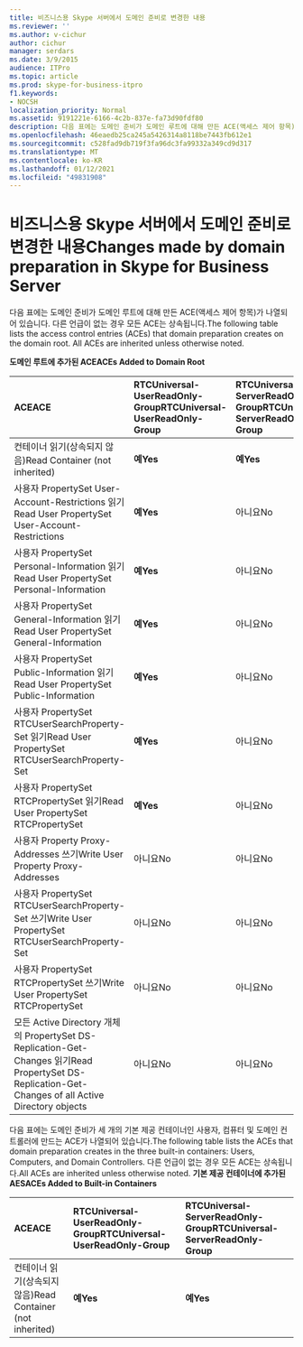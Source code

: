 ```yaml
---
title: 비즈니스용 Skype 서버에서 도메인 준비로 변경한 내용
ms.reviewer: ''
ms.author: v-cichur
author: cichur
manager: serdars
ms.date: 3/9/2015
audience: ITPro
ms.topic: article
ms.prod: skype-for-business-itpro
f1.keywords:
- NOCSH
localization_priority: Normal
ms.assetid: 9191221e-6166-4c2b-837e-fa73d90fdf80
description: 다음 표에는 도메인 준비가 도메인 루트에 대해 만든 ACE(액세스 제어 항목)가 나열되어 있습니다. 다른 언급이 없는 경우 모든 ACE는 상속됩니다.
ms.openlocfilehash: 46eaedb25ca245a5426314a8118be7443fb612e1
ms.sourcegitcommit: c528fad9db719f3fa96dc3fa99332a349cd9d317
ms.translationtype: MT
ms.contentlocale: ko-KR
ms.lasthandoff: 01/12/2021
ms.locfileid: "49831908"
---
```

# <a name="changes-made-by-domain-preparation-in-skype-for-business-server"></a><span data-ttu-id="9ff57-104">비즈니스용 Skype 서버에서 도메인 준비로 변경한 내용</span><span class="sxs-lookup"><span data-stu-id="9ff57-104">Changes made by domain preparation in Skype for Business Server</span></span>
 
<span data-ttu-id="9ff57-p102">다음 표에는 도메인 준비가 도메인 루트에 대해 만든 ACE(액세스 제어 항목)가 나열되어 있습니다. 다른 언급이 없는 경우 모든 ACE는 상속됩니다.</span><span class="sxs-lookup"><span data-stu-id="9ff57-p102">The following table lists the access control entries (ACEs) that domain preparation creates on the domain root. All ACEs are inherited unless otherwise noted.</span></span>
  
<span data-ttu-id="9ff57-107">**도메인 루트에 추가된 ACE**</span><span class="sxs-lookup"><span data-stu-id="9ff57-107">**ACEs Added to Domain Root**</span></span>

|<span data-ttu-id="9ff57-108">**ACE**</span><span class="sxs-lookup"><span data-stu-id="9ff57-108">**ACE**</span></span>|<span data-ttu-id="9ff57-109">**RTCUniversal-UserReadOnly-Group**</span><span class="sxs-lookup"><span data-stu-id="9ff57-109">**RTCUniversal-UserReadOnly-Group**</span></span>|<span data-ttu-id="9ff57-110">**RTCUniversal-ServerReadOnly-Group**</span><span class="sxs-lookup"><span data-stu-id="9ff57-110">**RTCUniversal-ServerReadOnly-Group**</span></span>|<span data-ttu-id="9ff57-111">**RTCUniversal-UserAdmins**</span><span class="sxs-lookup"><span data-stu-id="9ff57-111">**RTCUniversal-UserAdmins**</span></span>|<span data-ttu-id="9ff57-112">**RTCHSUniversal-Services**</span><span class="sxs-lookup"><span data-stu-id="9ff57-112">**RTCHSUniversal-Services**</span></span>|<span data-ttu-id="9ff57-113">**Authenticated-Users**</span><span class="sxs-lookup"><span data-stu-id="9ff57-113">**Authenticated-Users**</span></span>|
|:-----|:-----|:-----|:-----|:-----|:-----|
|<span data-ttu-id="9ff57-114">컨테이너 읽기(상속되지 않음)</span><span class="sxs-lookup"><span data-stu-id="9ff57-114">Read Container (not inherited)</span></span>  <br/> |<span data-ttu-id="9ff57-115">**예**</span><span class="sxs-lookup"><span data-stu-id="9ff57-115">**Yes**</span></span> <br/> |<span data-ttu-id="9ff57-116">**예**</span><span class="sxs-lookup"><span data-stu-id="9ff57-116">**Yes**</span></span> <br/> |<span data-ttu-id="9ff57-117">아니요</span><span class="sxs-lookup"><span data-stu-id="9ff57-117">No</span></span>  <br/> |<span data-ttu-id="9ff57-118">아니요</span><span class="sxs-lookup"><span data-stu-id="9ff57-118">No</span></span>  <br/> |<span data-ttu-id="9ff57-119">아니요</span><span class="sxs-lookup"><span data-stu-id="9ff57-119">No</span></span>  <br/> |
|<span data-ttu-id="9ff57-120">사용자 PropertySet User-Account-Restrictions 읽기</span><span class="sxs-lookup"><span data-stu-id="9ff57-120">Read User PropertySet User-Account-Restrictions</span></span>  <br/> |<span data-ttu-id="9ff57-121">**예**</span><span class="sxs-lookup"><span data-stu-id="9ff57-121">**Yes**</span></span> <br/> |<span data-ttu-id="9ff57-122">아니요</span><span class="sxs-lookup"><span data-stu-id="9ff57-122">No</span></span>  <br/> |<span data-ttu-id="9ff57-123">아니요</span><span class="sxs-lookup"><span data-stu-id="9ff57-123">No</span></span>  <br/> |<span data-ttu-id="9ff57-124">아니요</span><span class="sxs-lookup"><span data-stu-id="9ff57-124">No</span></span>  <br/> |<span data-ttu-id="9ff57-125">아니요</span><span class="sxs-lookup"><span data-stu-id="9ff57-125">No</span></span>  <br/> |
|<span data-ttu-id="9ff57-126">사용자 PropertySet Personal-Information 읽기</span><span class="sxs-lookup"><span data-stu-id="9ff57-126">Read User PropertySet Personal-Information</span></span>  <br/> |<span data-ttu-id="9ff57-127">**예**</span><span class="sxs-lookup"><span data-stu-id="9ff57-127">**Yes**</span></span> <br/> |<span data-ttu-id="9ff57-128">아니요</span><span class="sxs-lookup"><span data-stu-id="9ff57-128">No</span></span>  <br/> |<span data-ttu-id="9ff57-129">아니요</span><span class="sxs-lookup"><span data-stu-id="9ff57-129">No</span></span>  <br/> |<span data-ttu-id="9ff57-130">아니요</span><span class="sxs-lookup"><span data-stu-id="9ff57-130">No</span></span>  <br/> |<span data-ttu-id="9ff57-131">아니요</span><span class="sxs-lookup"><span data-stu-id="9ff57-131">No</span></span>  <br/> |
|<span data-ttu-id="9ff57-132">사용자 PropertySet General-Information 읽기</span><span class="sxs-lookup"><span data-stu-id="9ff57-132">Read User PropertySet General-Information</span></span>  <br/> |<span data-ttu-id="9ff57-133">**예**</span><span class="sxs-lookup"><span data-stu-id="9ff57-133">**Yes**</span></span> <br/> |<span data-ttu-id="9ff57-134">아니요</span><span class="sxs-lookup"><span data-stu-id="9ff57-134">No</span></span>  <br/> |<span data-ttu-id="9ff57-135">아니요</span><span class="sxs-lookup"><span data-stu-id="9ff57-135">No</span></span>  <br/> |<span data-ttu-id="9ff57-136">아니요</span><span class="sxs-lookup"><span data-stu-id="9ff57-136">No</span></span>  <br/> |<span data-ttu-id="9ff57-137">아니요</span><span class="sxs-lookup"><span data-stu-id="9ff57-137">No</span></span>  <br/> |
|<span data-ttu-id="9ff57-138">사용자 PropertySet Public-Information 읽기</span><span class="sxs-lookup"><span data-stu-id="9ff57-138">Read User PropertySet Public-Information</span></span>  <br/> |<span data-ttu-id="9ff57-139">**예**</span><span class="sxs-lookup"><span data-stu-id="9ff57-139">**Yes**</span></span> <br/> |<span data-ttu-id="9ff57-140">아니요</span><span class="sxs-lookup"><span data-stu-id="9ff57-140">No</span></span>  <br/> |<span data-ttu-id="9ff57-141">아니요</span><span class="sxs-lookup"><span data-stu-id="9ff57-141">No</span></span>  <br/> |<span data-ttu-id="9ff57-142">아니요</span><span class="sxs-lookup"><span data-stu-id="9ff57-142">No</span></span>  <br/> |<span data-ttu-id="9ff57-143">아니요</span><span class="sxs-lookup"><span data-stu-id="9ff57-143">No</span></span>  <br/> |
|<span data-ttu-id="9ff57-144">사용자 PropertySet RTCUserSearchProperty-Set 읽기</span><span class="sxs-lookup"><span data-stu-id="9ff57-144">Read User PropertySet RTCUserSearchProperty-Set</span></span>  <br/> |<span data-ttu-id="9ff57-145">**예**</span><span class="sxs-lookup"><span data-stu-id="9ff57-145">**Yes**</span></span> <br/> |<span data-ttu-id="9ff57-146">아니요</span><span class="sxs-lookup"><span data-stu-id="9ff57-146">No</span></span>  <br/> |<span data-ttu-id="9ff57-147">아니요</span><span class="sxs-lookup"><span data-stu-id="9ff57-147">No</span></span>  <br/> |<span data-ttu-id="9ff57-148">아니요</span><span class="sxs-lookup"><span data-stu-id="9ff57-148">No</span></span>  <br/> |<span data-ttu-id="9ff57-149">**예**</span><span class="sxs-lookup"><span data-stu-id="9ff57-149">**Yes**</span></span> <br/> |
|<span data-ttu-id="9ff57-150">사용자 PropertySet RTCPropertySet 읽기</span><span class="sxs-lookup"><span data-stu-id="9ff57-150">Read User PropertySet RTCPropertySet</span></span>  <br/> |<span data-ttu-id="9ff57-151">**예**</span><span class="sxs-lookup"><span data-stu-id="9ff57-151">**Yes**</span></span> <br/> |<span data-ttu-id="9ff57-152">아니요</span><span class="sxs-lookup"><span data-stu-id="9ff57-152">No</span></span>  <br/> |<span data-ttu-id="9ff57-153">아니요</span><span class="sxs-lookup"><span data-stu-id="9ff57-153">No</span></span>  <br/> |<span data-ttu-id="9ff57-154">아니요</span><span class="sxs-lookup"><span data-stu-id="9ff57-154">No</span></span>  <br/> |<span data-ttu-id="9ff57-155">아니요</span><span class="sxs-lookup"><span data-stu-id="9ff57-155">No</span></span>  <br/> |
|<span data-ttu-id="9ff57-156">사용자 Property Proxy-Addresses 쓰기</span><span class="sxs-lookup"><span data-stu-id="9ff57-156">Write User Property Proxy-Addresses</span></span>  <br/> |<span data-ttu-id="9ff57-157">아니요</span><span class="sxs-lookup"><span data-stu-id="9ff57-157">No</span></span>  <br/> |<span data-ttu-id="9ff57-158">아니요</span><span class="sxs-lookup"><span data-stu-id="9ff57-158">No</span></span>  <br/> |<span data-ttu-id="9ff57-159">**예**</span><span class="sxs-lookup"><span data-stu-id="9ff57-159">**Yes**</span></span> <br/> |<span data-ttu-id="9ff57-160">아니요</span><span class="sxs-lookup"><span data-stu-id="9ff57-160">No</span></span>  <br/> |<span data-ttu-id="9ff57-161">아니요</span><span class="sxs-lookup"><span data-stu-id="9ff57-161">No</span></span>  <br/> |
|<span data-ttu-id="9ff57-162">사용자 PropertySet RTCUserSearchProperty-Set 쓰기</span><span class="sxs-lookup"><span data-stu-id="9ff57-162">Write User PropertySet RTCUserSearchProperty-Set</span></span>  <br/> |<span data-ttu-id="9ff57-163">아니요</span><span class="sxs-lookup"><span data-stu-id="9ff57-163">No</span></span>  <br/> |<span data-ttu-id="9ff57-164">아니요</span><span class="sxs-lookup"><span data-stu-id="9ff57-164">No</span></span>  <br/> |<span data-ttu-id="9ff57-165">**예**</span><span class="sxs-lookup"><span data-stu-id="9ff57-165">**Yes**</span></span> <br/> |<span data-ttu-id="9ff57-166">아니요</span><span class="sxs-lookup"><span data-stu-id="9ff57-166">No</span></span>  <br/> |<span data-ttu-id="9ff57-167">아니요</span><span class="sxs-lookup"><span data-stu-id="9ff57-167">No</span></span>  <br/> |
|<span data-ttu-id="9ff57-168">사용자 PropertySet RTCPropertySet 쓰기</span><span class="sxs-lookup"><span data-stu-id="9ff57-168">Write User PropertySet RTCPropertySet</span></span>  <br/> |<span data-ttu-id="9ff57-169">아니요</span><span class="sxs-lookup"><span data-stu-id="9ff57-169">No</span></span>  <br/> |<span data-ttu-id="9ff57-170">아니요</span><span class="sxs-lookup"><span data-stu-id="9ff57-170">No</span></span>  <br/> |<span data-ttu-id="9ff57-171">**예**</span><span class="sxs-lookup"><span data-stu-id="9ff57-171">**Yes**</span></span> <br/> |<span data-ttu-id="9ff57-172">아니요</span><span class="sxs-lookup"><span data-stu-id="9ff57-172">No</span></span>  <br/> |<span data-ttu-id="9ff57-173">아니요</span><span class="sxs-lookup"><span data-stu-id="9ff57-173">No</span></span>  <br/> |
|<span data-ttu-id="9ff57-174">모든 Active Directory 개체의 PropertySet DS-Replication-Get-Changes 읽기</span><span class="sxs-lookup"><span data-stu-id="9ff57-174">Read PropertySet DS-Replication-Get-Changes of all Active Directory objects</span></span>  <br/> |<span data-ttu-id="9ff57-175">아니요</span><span class="sxs-lookup"><span data-stu-id="9ff57-175">No</span></span>  <br/> |<span data-ttu-id="9ff57-176">아니요</span><span class="sxs-lookup"><span data-stu-id="9ff57-176">No</span></span>  <br/> |<span data-ttu-id="9ff57-177">아니요</span><span class="sxs-lookup"><span data-stu-id="9ff57-177">No</span></span>  <br/> |<span data-ttu-id="9ff57-178">**예**</span><span class="sxs-lookup"><span data-stu-id="9ff57-178">**Yes**</span></span> <br/> |<span data-ttu-id="9ff57-179">아니요</span><span class="sxs-lookup"><span data-stu-id="9ff57-179">No</span></span>  <br/> |
   
<span data-ttu-id="9ff57-180">다음 표에는 도메인 준비가 세 개의 기본 제공 컨테이너인 사용자, 컴퓨터 및 도메인 컨트롤러에 만드는 ACE가 나열되어 있습니다.</span><span class="sxs-lookup"><span data-stu-id="9ff57-180">The following table lists the ACEs that domain preparation creates in the three built-in containers: Users, Computers, and Domain Controllers.</span></span> <span data-ttu-id="9ff57-181">다른 언급이 없는 경우 모든 ACE는 상속됩니다.</span><span class="sxs-lookup"><span data-stu-id="9ff57-181">All ACEs are inherited unless otherwise noted.</span></span>
<span data-ttu-id="9ff57-182">**기본 제공 컨테이너에 추가된 AES**</span><span class="sxs-lookup"><span data-stu-id="9ff57-182">**ACEs Added to Built-in Containers**</span></span>

|<span data-ttu-id="9ff57-183">**ACE**</span><span class="sxs-lookup"><span data-stu-id="9ff57-183">**ACE**</span></span>|<span data-ttu-id="9ff57-184">**RTCUniversal-UserReadOnly-Group**</span><span class="sxs-lookup"><span data-stu-id="9ff57-184">**RTCUniversal-UserReadOnly-Group**</span></span>|<span data-ttu-id="9ff57-185">**RTCUniversal-ServerReadOnly-Group**</span><span class="sxs-lookup"><span data-stu-id="9ff57-185">**RTCUniversal-ServerReadOnly-Group**</span></span>|
|:-----|:-----|:-----|
|<span data-ttu-id="9ff57-186">컨테이너 읽기(상속되지 않음)</span><span class="sxs-lookup"><span data-stu-id="9ff57-186">Read Container (not inherited)</span></span>  <br/> |<span data-ttu-id="9ff57-187">**예**</span><span class="sxs-lookup"><span data-stu-id="9ff57-187">**Yes**</span></span> <br/> |<span data-ttu-id="9ff57-188">**예**</span><span class="sxs-lookup"><span data-stu-id="9ff57-188">**Yes**</span></span> <br/> |
   

